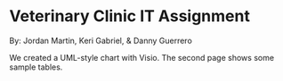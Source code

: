 # Veterinary Clinic IT Assignment

By: Jordan Martin, Keri Gabriel, & Danny Guerrero

We created a UML-style chart with Visio.
The second page shows some sample tables.
